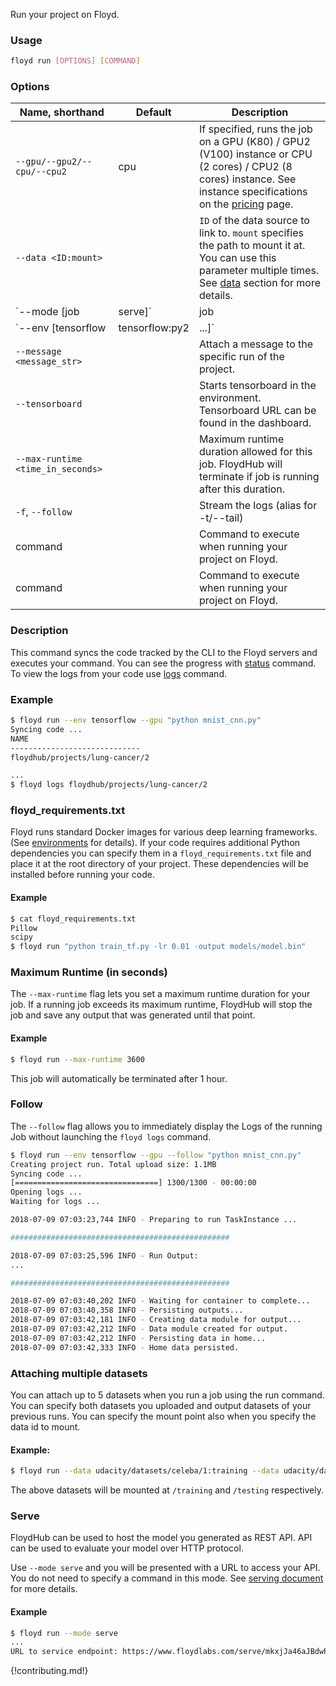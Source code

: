 Run your project on Floyd.

### Usage
```bash
floyd run [OPTIONS] [COMMAND]
```

### Options
| Name, shorthand | Default | Description |
| --------------- | ------- | ----------- |
| `--gpu/--gpu2/--cpu/--cpu2` |  cpu  | If specified, runs the job on a GPU (K80) / GPU2 (V100) instance or CPU (2 cores) / CPU2 (8 cores) instance. See instance specifications on the [pricing](https://www.floydhub.com/pricing) page. |
| `--data <ID:mount>` |    | `ID` of the data source to link to. `mount` specifies the path to mount it at. You can use this parameter multiple times. See [data](../guides/data/mounting_data) section for more details. |
| `--mode [job|serve]` |  job  | Specify the mode you want to run the project. The default behavior executes the command you specify. See [serve](#serve) section for more info. |
| `--env [tensorflow|tensorflow:py2|...]` |  tensorflow  | Specify the environment you want to use for your project. See [environments](../guides/environments) for the full list. |
| `--message <message_str>` |    | Attach a message to the specific run of the project. |
| `--tensorboard` |    | Starts tensorboard in the environment. Tensorboard URL can be found in the dashboard. |
| `--max-runtime <time_in_seconds>` |    | Maximum runtime duration allowed for this job. FloydHub will terminate if job is running after this duration. |
| `-f`, `--follow` |    | Stream the logs (alias for -t/--tail) |
| command |    | Command to execute when running your project on Floyd. |
| command |      | Command to execute when running your project on Floyd. |

### Description
This command syncs the code tracked by the CLI to the Floyd servers and executes your command. You can see the progress
with [status](./status) command. To view the logs from your code use [logs](./logs) command.

### Example
```bash
$ floyd run --env tensorflow --gpu "python mnist_cnn.py"
Syncing code ...
NAME
-----------------------------
floydhub/projects/lung-cancer/2

...
$ floyd logs floydhub/projects/lung-cancer/2
```

### floyd_requirements.txt
Floyd runs standard Docker images for various deep learning frameworks.(See [environments](../guides/environments) for details). If your
code requires additional Python dependencies you can specify them in a `floyd_requirements.txt` file and place it at the root
directory of your project. These dependencies will be installed before running your code.

#### Example
```bash
$ cat floyd_requirements.txt
Pillow
scipy
$ floyd run "python train_tf.py -lr 0.01 -output models/model.bin"
```

### Maximum Runtime (in seconds)

The `--max-runtime` flag lets you set a maximum runtime duration for your job. If a running job
exceeds its maximum runtime, FloydHub will stop the job and save any output that was
generated until that point.

#### Example
```bash
$ floyd run --max-runtime 3600
```
This job will automatically be terminated after 1 hour.

### Follow

The `--follow` flag allows you to immediately display the Logs of the running Job without launching the `floyd logs` command.

```bash
$ floyd run --env tensorflow --gpu --follow "python mnist_cnn.py"
Creating project run. Total upload size: 1.1MB
Syncing code ...
[================================] 1300/1300 - 00:00:00
Opening logs ...
Waiting for logs ...

2018-07-09 07:03:23,744 INFO - Preparing to run TaskInstance ...

#################################################

2018-07-09 07:03:25,596 INFO - Run Output:
...

#################################################

2018-07-09 07:03:40,202 INFO - Waiting for container to complete...
2018-07-09 07:03:40,358 INFO - Persisting outputs...
2018-07-09 07:03:42,181 INFO - Creating data module for output...
2018-07-09 07:03:42,212 INFO - Data module created for output.
2018-07-09 07:03:42,212 INFO - Persisting data in home...
2018-07-09 07:03:42,333 INFO - Home data persisted.
```

### Attaching multiple datasets

You can attach up to 5 datasets when you run a job using the run command. You can specify both
datasets you uploaded and output datasets of your previous runs. You can specify the mount point
also when you specify the data id to mount.

#### Example:
```bash
$ floyd run --data udacity/datasets/celeba/1:training --data udacity/datasets/mnist/1:testing "python script.py"
```
The above datasets will be mounted at `/training` and `/testing` respectively.

### Serve
FloydHub can be used to host the model you generated as REST API. API can be used to evaluate your model over HTTP protocol.

Use `--mode serve` and you will be presented with a URL to access your API. You do not need to specify a command in this mode.
See [serving document](../guides/serving/) for more details.

#### Example
```bash
$ floyd run --mode serve
...
URL to service endpoint: https://www.floydlabs.com/serve/mkxjJa46aJBdwP4AEdKxfU
```

{!contributing.md!}
